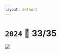 ```yaml
---
layout: default
---
```


# `2024` <Marker class="text-orange-400">🫢 33/35</Marker>

<div class="circelgraph">
	<!-- 1 -->
	<logos-ubuntu class="circel" style="transform: rotate(291.176deg) translate(250px) rotate(-291.176deg);" />
	<!-- 2 -->
	<logos-nginx class="circel" style="transform: rotate(312.353deg) translate(250px) rotate(-312.353deg);" />
	<!-- 3 -->
	<logos-mysql class="circel" style="transform: rotate(333.529deg) translate(250px) rotate(-333.529deg);" />
	<!-- 4 -->
	<logos-php class="circel" style="transform: rotate(354.706deg) translate(250px) rotate(-354.706deg);" />
	<!-- 5 -->
	<logos-docker-icon class="circel" style="transform: rotate(375.882deg) translate(250px) rotate(-375.882deg);" />
	<!-- 6 -->
	<logos-nodejs-icon class="circel" style="transform: rotate(397.059deg) translate(250px) rotate(-397.059deg);" />
	<!-- 7 -->
	<logos-npm-icon class="circel" style="transform: rotate(418.235deg) translate(250px) rotate(-418.235deg);" />
	<!-- 8 -->
	<logos-webpack class="circel" style="transform: rotate(439.412deg) translate(250px) rotate(-439.412deg);" />
	<!-- 9 -->
	<logos-typescript-icon-round class="circel" style="transform: rotate(460.588deg) translate(250px) rotate(-460.588deg);" />
	<!-- 10 -->
	<skill-icons-astro class="circel" style="transform: rotate(481.765deg) translate(250px) rotate(-481.765deg);" />
	<!-- 11 -->
	<logos-vitejs class="circel" style="transform: rotate(502.941deg) translate(250px) rotate(-502.941deg);" />
	<!-- 12 -->
	<logos-tailwindcss-icon class="circel" style="transform: rotate(524.118deg) translate(250px) rotate(-524.118deg);" />
	<!-- 13 -->
	<logos-vue class="circel" style="transform: rotate(545.294deg) translate(250px) rotate(-545.294deg);" />
	<!-- 14 -->
	<logos-react class="circel" style="transform: rotate(566.471deg) translate(250px) rotate(-566.471deg);"/>
	<!-- 15 -->
	<skill-icons-nextjs-light class="circel" style="transform: rotate(587.647deg) translate(250px) rotate(-587.647deg);" />
	<!-- 16 -->
	<skill-icons-vercel-light class="circel" style="transform: rotate(608.824deg) translate(250px) rotate(-608.824deg);"/>
	<!-- 17 -->
	<Slidev class="circel" style="transform: rotate(630deg) translate(250px) rotate(-630deg);" />
	<img v-click src="/zhangyouyou.jpg" class="absolute top-50% left-50% w-[200px] h-[200px] rounded-full -translate-x-50% -translate-y-50%" />
</div>
